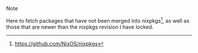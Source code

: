 > [!NOTE]
> Here to fetch packages that have not been merged into nixpkgs[^1], as well as those that are newer than the nixpkgs revision I have locked.

[^1]: https://github.com/NixOS/nixpkgs
